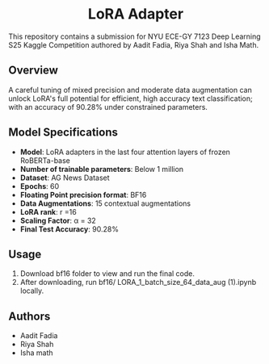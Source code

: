<h1 style="text-align: center;">LoRA Adapter</h1>
This repository contains a submission for NYU ECE-GY 7123 Deep Learning S25 Kaggle Competition authored by Aadit Fadia, Riya Shah and Isha Math.

## Overview
A careful tuning of mixed precision and moderate data augmentation can unlock LoRA's full potential for efficient, high accuracy text classification; with an accuracy of 90.28% under constrained parameters.

## Model Specifications
- **Model**: LoRA adapters in the last four attention layers of frozen RoBERTa-base 
- **Number of trainable parameters**: Below 1 million
- **Dataset**: AG News Dataset
- **Epochs**: 60
- **Floating Point precision format**: BF16
- **Data Augmentations**: 15 contextual augmentations
- **LoRA rank**: r =16
- **Scaling Factor**: α = 32 
- **Final Test Accuracy**: 90.28%

## Usage
1. Download bf16 folder to view and run the final code.
2. After downloading, run bf16/ LORA_1_batch_size_64_data_aug (1).ipynb locally.

## Authors
- Aadit Fadia
- Riya Shah
- Isha math
